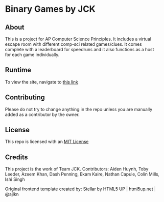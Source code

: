 
# Binary Games by JCK

## About
This is a project for AP Computer Science Principles. It includes a virtual escape room with different comp-sci related games/clues. It comes complete with a leaderboard for speedruns and it also functions as a host for each game individually.

## Runtime

To view the site, navigate to [this link](https://toby-leeder.github.io/binarygames-frontend)

## Contributing

Please do not try to change anything in the repo unless you are manually added as a contributor by the owner.

## License

This repo is licensed with an [MIT License]([https://github.com/toby-leeder/binarygames-frontend](https://github.com/Toby-Leeder/binarygames-frontend/blob/d1c28609ae34b7b1ad9780cb763794bfd625848c/LICENSE.md))

## Credits

This project is the work of Team JCK. Contributors: Aiden Huynh, Toby Leeder, Azeem Khan, Dash Penning, Ekam Kaire, Nathan Capule, Colin Mills, Ishi Singh


Original frontend template created by:
Stellar by HTML5 UP | 
html5up.net | @ajlkn
